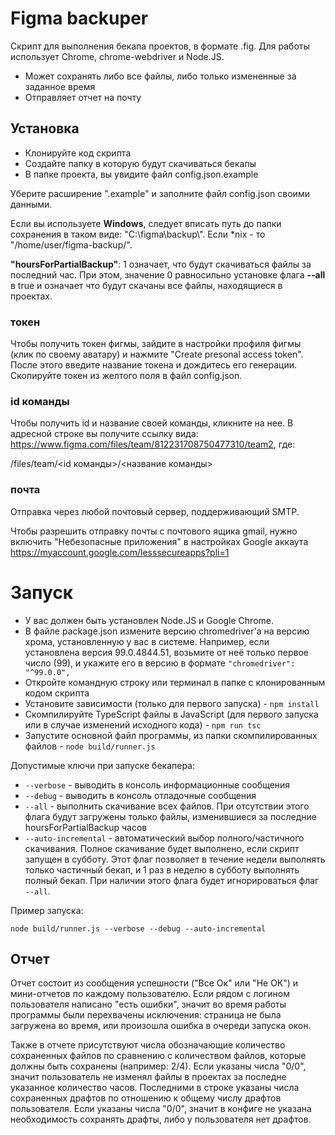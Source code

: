 # Figma backuper
Скрипт для выполнения бекапа проектов, в формате .fig. Для работы использует Chrome, chrome-webdriver и Node.JS.

 - Может сохранять либо все файлы, либо только измененные за заданное время
 - Отправляет отчет на почту

## Установка

  - Клонируйте код скрипта
  - Создайте папку в которую будут скачиваться бекапы
  - В папке проекта, вы увидите файл config.json.example

Уберите расширение ".example" и заполните файл config.json своими данными.

Если вы используете **Windows**, следует вписать путь до папки сохранения в таком виде: "С:\\figma\\backup\\". Если *nix - то "/home/user/figma-backup/".

**"hoursForPartialBackup"**: 1 означает, что будут скачиваться файлы за последний час. При этом, значение 0 равносильно установке флага **--all** в true и означает что будут скачаны все файлы, находящиеся в проектах.

### токен
Чтобы получить токен фигмы, зайдите в настройки профиля фигмы (клик по своему аватару) и нажмите "Create presonal access token". После этого введите название токена и дождитесь его генерации. Скопируйте токен из желтого поля в файл config.json.

### id команды
Чтобы получить id и название своей команды, кликните на нее. В адресной строке вы получите ссылку вида: https://www.figma.com/files/team/812231708750477310/team2, где:

/files/team/<id команды>/<название команды>

### почта
Отправка через любой почтовый сервер, поддерживающий SMTP.

Чтобы разрешить отправку почты с почтового ящика gmail, нужно включить "Небезопасные приложения" в настройках Google аккаута https://myaccount.google.com/lesssecureapps?pli=1

# Запуск
- У вас должен быть установлен Node.JS и Google Chrome.
- В файле package.json измените версию chromedriver'а на версию хрома, установленную у вас в системе. Например, если установлена версия 99.0.4844.51, возьмите от неё только первое число (99), и укажите его в версию в формате ```"chromedriver": "^99.0.0",```
- Откройте командную строку или терминал в папке с клонированным кодом скрипта 
- Установите зависимости (только для первого запуска) - ```npm install```
- Скомпилируйте TypeScript файлы в JavaScript (для первого запуска или в случае изменений исходного кода) - ```npm run tsc```
- Запустите основной файл программы, из папки скомпилированных файлов - ```node build/runner.js```

Допустимые ключи при запуске бекапера:
- ```--verbose``` - выводить в консоль информационные сообщения
- ```--debug``` - выводить в консоль отладочные сообщения
- ```--all``` - выполнить скачивание всех файлов. При отсутствии этого флага будут загружены только файлы, изменившиеся за последние hoursForPartialBackup часов 
- ```--auto-incremental``` - автоматический выбор полного/частичного скачивания. Полное скачивание будет выполнено, если скрипт запущен в субботу. Этот флаг позволяет в течение недели выполнять только частичный бекап, и 1 раз в неделю в субботу выполнять полный бекап. При наличии этого флага будет игнорироваться флаг ```--all```.

Пример запуска:
```shell
node build/runner.js --verbose --debug --auto-incremental
```

## Отчет
Отчет состоит из сообщения успешности ("Все Ок" или "Не ОК") и мини-отчетов по каждому пользователю.
Если рядом с логином пользователя написано "есть ошибки", значит во время работы программы были перехвачены исключения: страница не была загружена во время, или произошла ошибка в очереди запуска окон.

Также в отчете присутствуют числа обозначающие количество сохраненных файлов по сравнению с количеством файлов, которые должны быть сохранены (например: 2/4). Если указаны числа "0/0", значит пользователь не изменял файлы в проектах за последне указанное количество часов. Последними в строке указаны числа сохраненных драфтов по отношению к общему числу драфтов пользователя. Если указаны числа "0/0", значит в конфиге не указана необходимость сохранять драфты, либо у пользователя нет драфтов.
